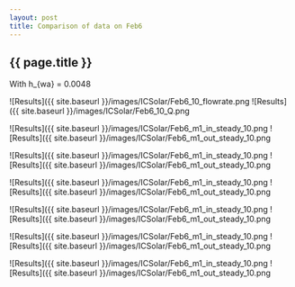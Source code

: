 ```yaml
---
layout: post
title: Comparison of data on Feb6
---
```

{{ page.title }}
-----------------
With h_{wa} = 0.0048

![Results]({{ site.baseurl }}/images/ICSolar/Feb6_10_flowrate.png ![Results]({{ site.baseurl }}/images/ICSolar/Feb6_10_Q.png

![Results]({{ site.baseurl }}/images/ICSolar/Feb6_m1_in_steady_10.png ![Results]({{ site.baseurl }}/images/ICSolar/Feb6_m1_out_steady_10.png

![Results]({{ site.baseurl }}/images/ICSolar/Feb6_m1_in_steady_10.png ![Results]({{ site.baseurl }}/images/ICSolar/Feb6_m1_out_steady_10.png

![Results]({{ site.baseurl }}/images/ICSolar/Feb6_m1_in_steady_10.png ![Results]({{ site.baseurl }}/images/ICSolar/Feb6_m1_out_steady_10.png

![Results]({{ site.baseurl }}/images/ICSolar/Feb6_m1_in_steady_10.png ![Results]({{ site.baseurl }}/images/ICSolar/Feb6_m1_out_steady_10.png

![Results]({{ site.baseurl }}/images/ICSolar/Feb6_m1_in_steady_10.png ![Results]({{ site.baseurl }}/images/ICSolar/Feb6_m1_out_steady_10.png

![Results]({{ site.baseurl }}/images/ICSolar/Feb6_m1_in_steady_10.png ![Results]({{ site.baseurl }}/images/ICSolar/Feb6_m1_out_steady_10.png

